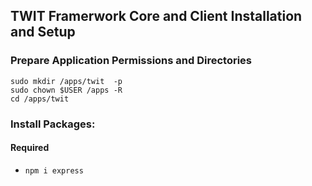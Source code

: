 ## TWIT Framerwork Core and Client Installation and Setup


### Prepare Application Permissions and Directories 

```
sudo mkdir /apps/twit  -p
sudo chown $USER /apps -R
cd /apps/twit
```

### Install Packages: 


#### Required
- ```npm i express```
